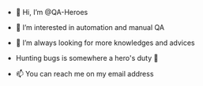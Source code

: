 - 👋 Hi, I’m @QA-Heroes
- 👀 I’m interested in automation and manual QA
- 🌱 I’m always looking for more knowledges and advices
- Hunting bugs is somewhere a hero's duty 🦖

- 📫 You can reach me on my email address

<!---
QA-Hero/QA-Hero is a ✨ special ✨ repository because its `README.md` (this file) appears on your GitHub profile.
You can click the Preview link to take a look at your changes.
--->
